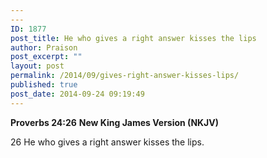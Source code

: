 ```yaml
---
---
ID: 1877
post_title: He who gives a right answer kisses the lips
author: Praison
post_excerpt: ""
layout: post
permalink: /2014/09/gives-right-answer-kisses-lips/
published: true
post_date: 2014-09-24 09:19:49
---
```

<strong>Proverbs 24:26</strong>
<strong> New King James Version (NKJV)</strong>

26 He who gives a right answer kisses the lips.